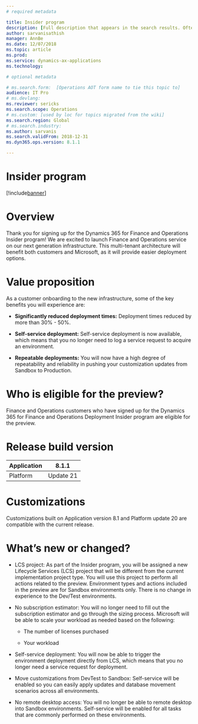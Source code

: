 ```yaml
---
# required metadata

title: Insider program
description: [Full description that appears in the search results. Often the first paragraph of your topic.]
author: sarvanisathish
manager: AnnBe
ms.date: 12/07/2018
ms.topic: article
ms.prod: 
ms.service: dynamics-ax-applications
ms.technology: 

# optional metadata

# ms.search.form:  [Operations AOT form name to tie this topic to]
audience: IT Pro
# ms.devlang: 
ms.reviewer: sericks
ms.search.scope: Operations
# ms.custom: [used by loc for topics migrated from the wiki]
ms.search.region: Global 
# ms.search.industry: 
ms.author: sarvanis
ms.search.validFrom: 2018-12-31
ms.dyn365.ops.version: 8.1.1

---
```


# Insider program

[!include[banner](../includes/banner.md)]

Overview
========

Thank you for signing up for the Dynamics 365 for Finance and Operations Insider
program! We are excited to launch Finance and Operations service on our next
generation infrastructure. This multi-tenant architecture will benefit both
customers and Microsoft, as it will provide easier deployment options.

Value proposition
=================

As a customer onboarding to the new infrastructure, some of the key benefits you
will experience are:

-   **Significantly reduced deployment times:** Deployment times reduced by more
    than 30% - 50%.

-   **Self-service deployment:** Self-service deployment is now available, which
    means that you no longer need to log a service request to acquire an
    environment.

-   **Repeatable deployments:** You will now have a high degree of repeatability
    and reliability in pushing your customization updates from Sandbox to
    Production.

Who is eligible for the preview?
================================

Finance and Operations customers who have signed up for the Dynamics 365 for
Finance and Operations Deployment Insider program are eligible for the preview.

Release build version
=====================

| Application | 8.1.1     |
|-------------|-----------|
| Platform    | Update 21 |

Customizations
==============

Customizations built on Application version 8.1 and Platform update 20 are
compatible with the current release.

What’s new or changed?
======================

-   LCS project: As part of the Insider program, you will be assigned a new
    Lifecycle Services (LCS) project that will be different from the current
    implementation project type. You will use this project to perform all
    actions related to the preview. Environment types and actions included in
    the preview are for Sandbox environments only. There is no change in
    experience to the Dev/Test environments.

-   No subscription estimator: You will no longer need to fill out the
    subscription estimator and go through the sizing process. Microsoft will be
    able to scale your workload as needed based on the following:

    -   The number of licenses purchased

    -   Your workload

-   Self-service deployment: You will now be able to trigger the environment
    deployment directly from LCS, which means that you no longer need a service
    request for deployment.

-   Move customizations from DevTest to Sandbox: Self-service will be enabled so
    you can easily apply updates and database movement scenarios across all
    environments.

-   No remote desktop access: You will no longer be able to remote desktop into
    Sandbox environments. Self-service will be enabled for all tasks that are
    commonly performed on these environments.
